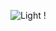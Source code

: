 ![Light !](https://user-images.githubusercontent.com/80005824/131923741-56732a84-90cf-47a7-8ad7-9061d891ea8f.gif)
